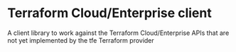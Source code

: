 # **Terraform Cloud/Enterprise client**

A client library to work against the Terraform Cloud/Enterprise APIs that are not yet implemented by the tfe Terraform provider
